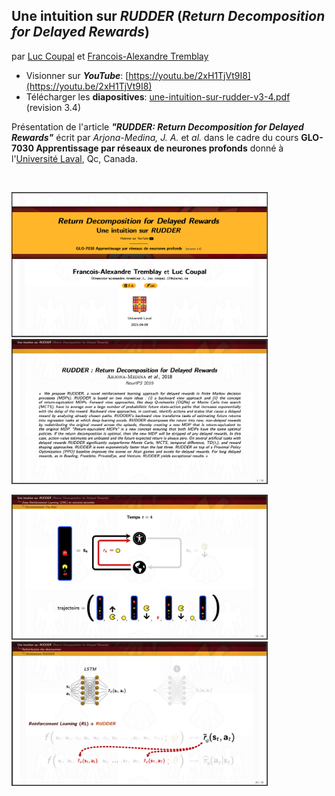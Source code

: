 
## Une intuition sur *RUDDER* (*Return Decomposition for Delayed Rewards*)
par [Luc Coupal](https://redleader962.github.io) et [Francois-Alexandre Tremblay](https://www.linkedin.com/in/francois-alexandre-tremblay-m-sc-2b212146/)

- Visionner sur ***YouTube***: [https://youtu.be/2xH1TjVt9I8](https://youtu.be/2xH1TjVt9I8)
- Télécharger les **diapositives**: [une-intuition-sur-rudder-v3-4.pdf](https://github.com/RedLeader962/une_intuition_sur_rudder/raw/master/une-intuition-sur-rudder-v3-4.pdf) (revision 3.4)

Présentation de l'article ***"RUDDER: Return Decomposition for Delayed Rewards"*** écrit par *Arjona-Medina, J. A.* et *al.* dans le cadre du cours **GLO-7030 Apprentissage par réseaux de neurones profonds** donné à l'[Université Laval](https://www.fsg.ulaval.ca), Qc, Canada.

<br>

<p>
<img src="images/cover.png" width="410px">
<img src="images/p1.png" width="410px" >
</p>
<p>
<img src="images/p12.png" width="410px">
<img src="images/p20.png" width="410px">
</p>
 

